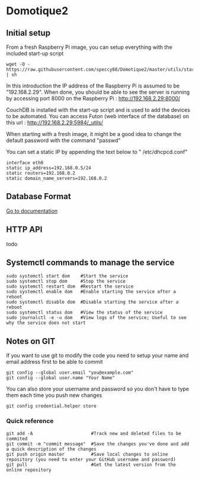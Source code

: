 # Domotique2

## Initial setup
From a fresh Raspberry Pi image, you can setup everything with the included start-up script 
```
wget -O - https://raw.githubusercontent.com/speccy88/Domotique2/master/utils/startup.sh | sh
```
In this introduction the IP address of the Raspberry Pi is assumed to be "192.168.2.29".
When done, you should be able to see the server is running by accessing port 8000 on the Raspberry Pi : http://192.168.2.29:8000/

CouchDB is installed with the start-up script and is used to add the devices to be automated. You can access Futon (web interface of the database) on this url : http://192.168.2.29:5984/_utils/

When starting with a fresh image, it might be a good idea to change the default password with the command "passwd"

You can set a static IP by appending the text below to " /etc/dhcpcd.conf"
```
interface eth0
static ip_address=192.168.0.5/24
static routers=192.168.0.2
static domain_name_servers=192.168.0.2
```

## Database Format
[Go to documentation](docs/database.md)

## HTTP API
todo

## Systemctl commands to manage the service
```
sudo systemctl start dom    #Start the service
sudo systemctl stop dom     #Stop the service
sudo systemctl restart dom  #Restart the service
sudo systemctl enable dom   #Enable starting the service after a reboot
sudo systemctl disable dom  #Disable starting the service after a reboot
sudo systemctl status dom   #View the status of the service
sudo journalctl -e -u dom   #View logs of the service; Useful to see why the service does not start
```

## Notes on GIT
If you want to use git to modify the code you need to setup your name and email address first to be able to commit
```
git config --global user.email "you@example.com"
git config --global user.name "Your Name"
```
You can also store your username and password so you don't have to type them each time you push new changes
```
git config credential.helper store
```
### Quick reference
```
git add -A                      #Track new and deleted files to be commited
git commit -m "commit message"  #Save the changes you've done and add a quick description of the changes 
git push origin master          #Save local changes to online repository (you need to enter your GitHub username and password)
git pull                        #Get the latest version from the online repository
```

